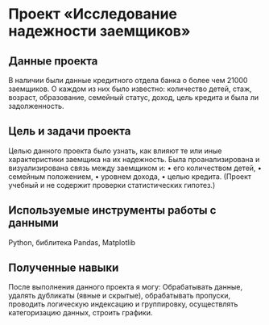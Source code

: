 # Проект «Исследование надежности заемщиков»

## Данные проекта

В наличии были данные кредитного отдела банка о более чем 21000 заемщиков. О каждом из них было известно: количество детей, стаж, возраст, образование, семейный статус, доход, цель кредита и была ли задолженность.

## Цель и задачи проекта
Целью данного проекта было узнать, как влияют те или иные характеристики заемщика на их надежность. Была проанализирована и визуализирована связь между заемщиком и:
•	его количеством детей,
•	семейным положением,
•	уровнем дохода, 
•	целью кредита.
(Проект учебный и не содержит проверки статистических гипотез.)

## Используемые инструменты работы с данными
Python, библитека Pandas, Matplotlib

## Полученные навыки

После выполнения данного проекта я могу:
Обрабатывать данные, удалять дубликаты (явные и скрытые), обрабатывать пропуски, проводить логическую индексацию и группировку, осуществлять категоризацию данных, строить графики.
